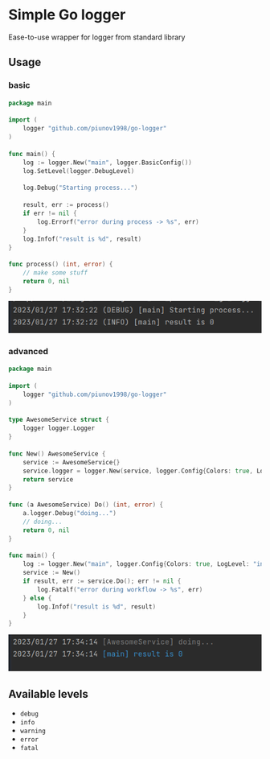 # Simple Go logger

Ease-to-use wrapper for logger from standard library

## Usage

### basic

```go
package main

import (
	logger "github.com/piunov1998/go-logger"
)

func main() {
	log := logger.New("main", logger.BasicConfig())
	log.SetLevel(logger.DebugLevel)

	log.Debug("Starting process...")

	result, err := process()
	if err != nil {
		log.Errorf("error during process -> %s", err)
	}
	log.Infof("result is %d", result)
}

func process() (int, error) {
	// make some stuff
	return 0, nil
}
```

![](example/basic.png)

### advanced

```go
package main

import (
	logger "github.com/piunov1998/go-logger"
)

type AwesomeService struct {
	logger logger.Logger
}

func New() AwesomeService {
	service := AwesomeService{}
	service.logger = logger.New(service, logger.Config{Colors: true, LogLevel: "debug"})
	return service
}

func (a AwesomeService) Do() (int, error) {
	a.logger.Debug("doing...")
	// doing...
	return 0, nil
}

func main() {
	log := logger.New("main", logger.Config{Colors: true, LogLevel: "info"})
	service := New()
	if result, err := service.Do(); err != nil {
		log.Fatalf("error during workflow -> %s", err)
	} else {
		log.Infof("result is %d", result)
	}
}
```

![](example/advanced.png)

## Available levels
* `debug` 
* `info`
* `warning`
* `error`
* `fatal`

